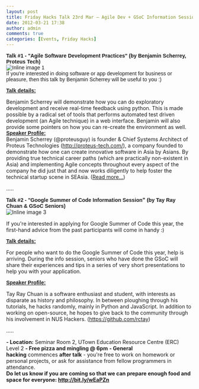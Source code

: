 ```yaml
---
layout: post
title: Friday Hacks Talk 23rd Mar – Agile Dev + GSoC Information Session
date: 2012-03-21 17:38
author: admin
comments: true
categories: [Events, Friday Hacks]
---
```

<div>
<div><span style="font-family: arial, helvetica, sans-serif;"><span><strong>Talk #1 - "</strong></span><strong>Agile Software Development Practices</strong><span><strong>" (</strong></span><strong>by Benjamin Scherrey, Proteus Tech)</strong></span></div>
<div>
<div>
<div>
<div>
<div>
<div><span style="font-family: arial, helvetica, sans-serif;"><span style="font-family: arial, helvetica, sans-serif;">
<img src="http://nushackers.org/wp-content/uploads/2012/03/Cheetah_run.jpg" alt="Inline image 1" /></span></span></div>
</div>
</div>
</div>
<div>
<div></div>
<div><span style="font-family: arial, helvetica, sans-serif;">If you're interested in doing software or app development for business or pleasure, then this talk by Benjamin Scherrey will be useful to you :)</span></div>
<div></div>
</div>
</div>
<div>
<div>
<div><p><span style="font-family: arial, helvetica, sans-serif;"><span style="font-family: arial, helvetica, sans-serif;"><span><span style="text-decoration: underline;"><strong><span>Talk details:</span></strong></span>
</span></span></span>
<div>Benjamin Scherrey will demonstrate how you can do exploratory development and receive real-time feedback using python. This is made possible by a radical set of tools that performs automated test driven development (an Agile technique) in a web interface. Benjamin will also provide some pointers on how you can re-create the environment as well.</div>
<div></div>
<span style="font-family: arial, helvetica, sans-serif;"><span>
</span></span>

</div>
</div>
<div><span style="font-family: arial, helvetica, sans-serif;"><strong><span style="text-decoration: underline;"><span>Speaker Profile:</span></span></strong>
</span>
<div>
<div>
<div>Benjamin Scherrey (@proteusguy) is founder &amp; Chief Systems Architect of Proteus Technologies (<a href="http://proteus-tech.com/" target="_blank">http://proteus-tech.com/</a>), a company founded to demonstrate how one can create innovative software in Asia by Asians. By providing true technical career paths (which are practically non-existent in Asia) and implementing Agile concepts throughout every aspect of the company he did just that and now works diligently to help foster the technical startup scene in SEAsia. (<a href="http://bootcamp.jfdi.asia/mentors/benjamin-scherrey/">Read more...</a>)</div>
<div></div>
<div></div>
</div><p>
<div>.....</div><p>
<div></div>
<div><span style="font-family: arial, helvetica, sans-serif;"><span><strong>Talk #2 - "</strong></span><strong>Google Summer of Code Information Session</strong></span><span><strong>" (</strong></span><strong><span style="font-family: arial, helvetica, sans-serif;">by Tay Ray Chuan & GSoC Seniors)</span></strong></div>
<div></div>
<div><img src="http://nushackers.org/wp-content/uploads/2012/03/gsoc_info_session.jpg" alt="Inline image 3" /></div>
<div></div>
<div>
<div>
<div>
<div><p>If you're interested in applying for Google Summer of Code this year, the first-hand advice from the past participants will come in handy :)</div>
<div></div>
</div>
</div>
<div>
<div><p><span style="font-family: arial, helvetica, sans-serif;"><span style="font-family: arial, helvetica, sans-serif;"><span><span style="text-decoration: underline;"><strong><span>Talk details:</span></strong></span>
</span></span></span>
<div>
<div>For people who want to do the Google Summer of Code this year, help is arriving. During the info session, seniors who have done the GSoC will share their experiences and tips in a series of very short presentations to help you with your application.</div>
<div></div>
</div>
</div>
<div>
<div><p><span style="font-family: arial, helvetica, sans-serif;"><strong><span style="text-decoration: underline;"><span>Speaker Profile:</span></span></strong>
</span>
<div>
<div>
<div>Tay Ray Chuan is a software enthusiast and student, with interests as disparate as history and philosophy. In between ploughing through his tutorials, he hacks randomly, mainly in Python and JavaScript. In addition to working on open-source, he hopes to give back to the community through his involvement in NUS Hackers. (<a href="https://github.com/rctay" target="_blank">https://github.com/rctay</a>)</div>
</div>
</div>
</div>
</div>
</div>
</div>
<div></div>
<div><p>.....<p></div>
<div></div>
</div>
<div>
<div>
<div><span><strong>- Location</strong><strong>:</strong> Seminar Room 2, UTown Education Resource Centre (ERC) Level 2</span>
<strong>- </strong><strong>Free pizza and mingling @ 6pm</strong>
<strong>- </strong><strong>General hacking</strong> commences <strong>after talk</strong> - you're free to work on homework or personal projects, or ask for assistance from fellow programmers in attendance.
<strong>
</strong></div>
<div>
<div>
<div><strong>Do let us know if you are coming so that we can prepare enough food and space for everyone: <a href="http://bit.ly/wEaPZn" target="_blank">http://bit.ly/wEaPZn</a></strong><p></div>
</div>
</div>
</div>
</div>
</div>
</div>
</div>
</div>

